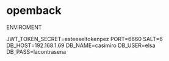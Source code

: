 # opemback

ENVIROMENT

JWT_TOKEN_SECRET=esteeseltokenpez
PORT=6660
SALT=6
DB_HOST=192.168.1.69
DB_NAME=casimiro
DB_USER=elsa
DB_PASS=lacontrasena